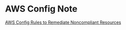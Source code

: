 # AWS Config Note

[AWS Config Rules to Remediate Noncompliant Resources](https://docs.aws.amazon.com/config/latest/developerguide/remediation.html)
